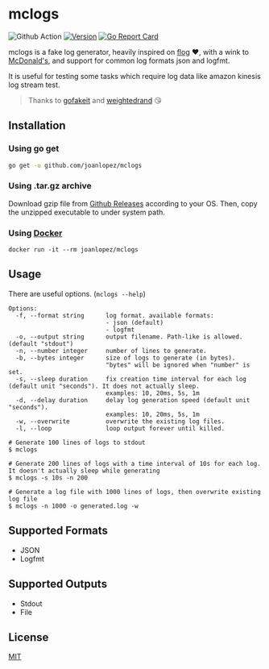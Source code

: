 # mclogs

![Github Action](https://github.com/joanlopez/mclogs/actions/workflows/test-and-build.yml/badge.svg?branch=main)
[![Version](https://img.shields.io/github/release/joanlopez/mclogs.svg?style=flat-square)](https://github.com/joanlopez/mclogs/releases/latest)
[![Go Report Card](https://goreportcard.com/badge/github.com/joanlopez/mclogs)](https://goreportcard.com/report/github.com/joanlopez/mclogs)

mclogs is a fake log generator, heavily inspired on [flog](https://github.com/mingrammer/flog) ❤️, with a wink to [McDonald's](https://mcdonalds.com/), and support for common log formats json and logfmt.

It is useful for testing some tasks which require log data like amazon kinesis log stream test.

> Thanks to [gofakeit](https://github.com/brianvoe/gofakeit) and [weightedrand](https://github.com/mroth/weightedrand/) 😘

## Installation

### Using go get

```bash
go get -u github.com/joanlopez/mclogs
```

### Using .tar.gz archive

Download gzip file from [Github Releases](https://github.com/joanlopez/mclogs/releases/latest) according to your OS. Then, copy the unzipped executable to under system path.

### Using [Docker](https://www.docker.com)

```
docker run -it --rm joanlopez/mclogs
```

## Usage

There are useful options. (`mclogs --help`)

```console
Options:
  -f, --format string      log format. available formats:
                           - json (default)
                           - logfmt
  -o, --output string      output filename. Path-like is allowed. (default "stdout")
  -n, --number integer     number of lines to generate.
  -b, --bytes integer      size of logs to generate (in bytes).
                           "bytes" will be ignored when "number" is set.
  -s, --sleep duration     fix creation time interval for each log (default unit "seconds"). It does not actually sleep.
                           examples: 10, 20ms, 5s, 1m
  -d, --delay duration     delay log generation speed (default unit "seconds").
                           examples: 10, 20ms, 5s, 1m
  -w, --overwrite          overwrite the existing log files.
  -l, --loop               loop output forever until killed.
```

```console
# Generate 100 lines of logs to stdout
$ mclogs

# Generate 200 lines of logs with a time interval of 10s for each log. It doesn't actually sleep while generating
$ mclogs -s 10s -n 200 

# Generate a log file with 1000 lines of logs, then overwrite existing log file
$ mclogs -n 1000 -o generated.log -w
```

## Supported Formats

- JSON
- Logfmt

## Supported Outputs

- Stdout
- File

## License

[MIT](LICENSE)
